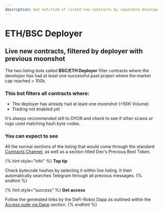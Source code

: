 ```yaml
---
description: Get notified of listed new contracts by reputable developers.
---
```


# ETH/BSC Deployer

## Live new contracts, filtered by deployer with previous moonshot

The two listing bots called **BSC/ETH Deployer** filter contracts where the developer has had at least one successful past project where the market cap reached > 100k.

### This bot filters all contracts where:&#x20;

* The deployer has already had at least one moonshot (>50K Volume)
* Trading not enabled yet

It's always recommended still to DYOR and check to see if other scams or rugs used matching hash byte codes.

### You can expect to see

All the normal sections of the listing that would come through the standard [Contracts Channel](eth-bsc-contracts.md), as well as a section titled Dev's Previous Best Token.

{% hint style="info" %}
**Top tip**

Check bytecode hashes by selecting it within live listing. It then automatically searches Telegram through all previous messages.
{% endhint %}

{% hint style="success" %}
**Get access**

Follow the generated links by the DeFi-Robot Dapp as outlined within the [Access suite via Dapp](../../getting-started/access-suite-via-dapp.md) section.
{% endhint %}
